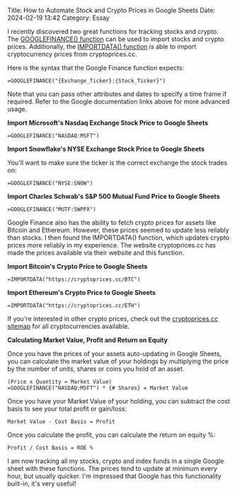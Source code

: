 Title: How to Automate Stock and Crypto Prices in Google Sheets 
Date: 2024-02-19 13:42 
Category: Essay


I recently discovered two great functions for tracking stocks and crypto. The [GOOGLEFINANCE() function](https://support.google.com/docs/answer/3093281?hl=en) can be used to import stocks and crypto prices. Additionally, the [IMPORTDATA() function](https://support.google.com/docs/answer/3093335?hl=en) is able to import cryptocurrency prices from cryptoprices.cc.

Here is the syntax that the Google Finance function expects:

    =GOOGLEFINANCE("{Exchange_Ticker}:{Stock_Ticker}")

Note that you can pass other attributes and dates to specify a time frame if required. Refer to the Google documentation links above for more advanced usage.

**Import Microsoft's Nasdaq Exchange Stock Price to Google Sheets**

```
=GOOGLEFINANCE("NASDAQ:MSFT")
```

**Import Snowflake's NYSE Exchange Stock Price to Google Sheets**

You'll want to make sure the ticker is the correct exchange the stock trades on:
```
=GOOGLEFINANCE("NYSE:SNOW")
```

**Import Charles Schwab's S&P 500 Mutual Fund Price to Google Sheets**

```
=GOOGLEFINANCE("MUTF:SWPPX")
```

Google Finance also has the ability to fetch crypto prices for assets like Bitcoin and Ethereum. However, these prices seemed to update less reliably than stocks. I then found the IMPORTDATA() function, which updates crypto prices more reliably in my experience. The website cryptoprices.cc has made the prices available via their website and this function.

**Import Bitcoin's Crypto Price to Google Sheets**
```
=IMPORTDATA("https://cryptoprices.cc/BTC")
```

**Import Ethereum's Crypto Price to Google Sheets**
```
=IMPORTDATA("https://cryptoprices.cc/ETH")
```
If you're interested in other crypto prices, check out the [cryptoprices.cc sitemap](https://cryptoprices.cc/sitemap.txt) for all cryptocurrencies available.

**Calculating Market Value, Profit and Return on Equity**

Once you have the prices of your assets auto-updating in Google Sheets, you can calculate the market value of your holdings by multiplying the price by the number of units, shares or coins you hold of an asset.

    (Price x Quantity = Market Value)
    =GOOGLEFINANCE("NASDAQ:MSFT") * {# Shares} = Market Value

Once you have your Market Value of your holding, you can subtract the cost basis to see your total profit or gain/loss:

    Market Value - Cost Basis = Profit

Once you calculate the profit, you can calculate the return on equity %:

    Profit / Cost Basis = ROE %

I am now tracking all my stocks, crypto and index funds in a single Google sheet with these functions. The prices tend to update at minimum every hour, but usually quicker. I'm impressed that Google has this functionality built-in, it's very useful!